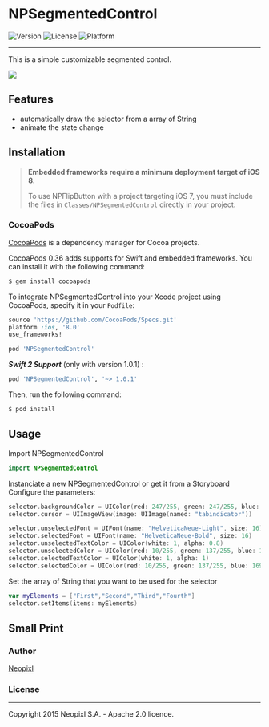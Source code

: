 # NPSegmentedControl
![Version](https://img.shields.io/cocoapods/v/NPSegmentedControl.svg?style=flat)
![License](https://img.shields.io/cocoapods/l/NPSegmentedControl.svg?style=flat)
![Platform](https://img.shields.io/cocoapods/p/NPSegmentedControl.svg?style=flat)
***

This is a simple customizable segmented control.

<img src = "https://raw.githubusercontent.com/neopixl/NPSegmentedControl/master/Documentation/npsepgmentedcontrol.gif" />

## Features

- automatically draw the selector from a array of String
- animate the state change

## Installation

> **Embedded frameworks require a minimum deployment target of iOS 8.**
>
> To use NPFlipButton with a project targeting iOS 7, you must include the files in `Classes/NPSegmentedControl` directly in your project.
>

### CocoaPods

[CocoaPods](http://cocoapods.org) is a dependency manager for Cocoa projects.

CocoaPods 0.36 adds supports for Swift and embedded frameworks. You can install it with the following command:

```bash
$ gem install cocoapods
```

To integrate NPSegmentedControl into your Xcode project using CocoaPods, specify it in your `Podfile`:

```ruby
source 'https://github.com/CocoaPods/Specs.git'
platform :ios, '8.0'
use_frameworks!

pod 'NPSegmentedControl'
```


***Swift 2 Support*** (only with version 1.0.1) :

```ruby
pod 'NPSegmentedControl', '~> 1.0.1'
```



Then, run the following command:

```bash
$ pod install
```


## Usage

Import NPSegmentedControl
```swift
import NPSegmentedControl
```

Instanciate a new NPSegmentedControl or get it from a Storyboard
Configure the parameters:
```swift
selector.backgroundColor = UIColor(red: 247/255, green: 247/255, blue: 247/255, alpha: 1)
selector.cursor = UIImageView(image: UIImage(named: "tabindicator"))

selector.unselectedFont = UIFont(name: "HelveticaNeue-Light", size: 16)
selector.selectedFont = UIFont(name: "HelveticaNeue-Bold", size: 16)
selector.unselectedTextColor = UIColor(white: 1, alpha: 0.8)
selector.unselectedColor = UIColor(red: 10/255, green: 137/255, blue: 169/255, alpha: 0.8)
selector.selectedTextColor = UIColor(white: 1, alpha: 1)
selector.selectedColor = UIColor(red: 10/255, green: 137/255, blue: 169/255, alpha: 1)
```
Set the array of String that you want to be used for the selector
```swift
var myElements = ["First","Second","Third","Fourth"]
selector.setItems(items: myElements)
```
## Small Print

### Author

[Neopixl](http://www.neopixl.com)

### License
-------------------------

Copyright 2015 Neopixl S.A. - Apache 2.0 licence. 
